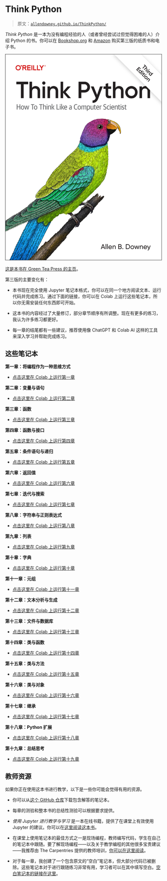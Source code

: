 # Think Python

> 原文：[`allendowney.github.io/ThinkPython/`](https://allendowney.github.io/ThinkPython/)

*Think Python* 是一本为没有编程经验的人（或者曾经尝试过但觉得困难的人）介绍 Python 的书。你可以在 [Bookshop.org](https://bookshop.org/a/98697/9781098155438) 和 [Amazon](https://www.amazon.com/_/dp/1098155432?smid=ATVPDKIKX0DER&amp;_encoding=UTF8&amp;tag=oreilly20-20&amp;_encoding=UTF8&amp;tag=greenteapre01-20&amp;linkCode=ur2&amp;linkId=e2a529f94920295d27ec8a06e757dc7c&amp;camp=1789&amp;creative=9325) 购买第三版的纸质书和电子书。

![`raw.githubusercontent.com/AllenDowney/ThinkPython/v3/think_python_3e.jpg`](https://raw.githubusercontent.com/AllenDowney/ThinkPython/v3/think_python_3e.jpg)

[这是本书在 Green Tea Press 的主页](https://greenteapress.com/wp/think-python-3rd-edition/)。

第三版的主要变化有：

+   本书现在完全使用 Jupyter 笔记本格式，你可以在同一个地方阅读文本、运行代码并完成练习。通过下面的链接，你可以在 Colab 上运行这些笔记本，所以你无需安装任何东西即可开始。

+   这本书的内容经过了大量修订，部分章节顺序有所调整。现在有更多的练习，我认为许多练习都更好。

+   每一章的结尾都有一些建议，推荐使用像 ChatGPT 和 Colab AI 这样的工具来深入学习并帮助完成练习。

## 这些笔记本

**第一章：将编程作为一种思维方式**

+   [点击这里在 Colab 上运行第一章](https://colab.research.google.com/github/AllenDowney/ThinkPython/blob/v3/chapters/chap01.ipynb)

**第二章：变量与语句**

+   [点击这里在 Colab 上运行第二章](https://colab.research.google.com/github/AllenDowney/ThinkPython/blob/v3/chapters/chap02.ipynb)

**第三章：函数**

+   [点击这里在 Colab 上运行第三章](https://colab.research.google.com/github/AllenDowney/ThinkPython/blob/v3/chapters/chap03.ipynb)

**第四章：函数与接口**

+   [点击这里在 Colab 上运行第四章](https://colab.research.google.com/github/AllenDowney/ThinkPython/blob/v3/chapters/chap04.ipynb)

**第五章：条件语句与递归**

+   [点击这里在 Colab 上运行第五章](https://colab.research.google.com/github/AllenDowney/ThinkPython/blob/v3/chapters/chap05.ipynb)

**第六章：返回值**

+   [点击这里在 Colab 上运行第六章](https://colab.research.google.com/github/AllenDowney/ThinkPython/blob/v3/chapters/chap06.ipynb)

**第七章：迭代与搜索**

+   [点击这里在 Colab 上运行第七章](https://colab.research.google.com/github/AllenDowney/ThinkPython/blob/v3/chapters/chap07.ipynb)

**第八章：字符串与正则表达式**

+   [点击这里在 Colab 上运行第八章](https://colab.research.google.com/github/AllenDowney/ThinkPython/blob/v3/chapters/chap08.ipynb)

**第九章：列表**

+   [点击这里在 Colab 上运行第九章](https://colab.research.google.com/github/AllenDowney/ThinkPython/blob/v3/chapters/chap09.ipynb)

**第十章：字典**

+   [点击这里在 Colab 上运行第十章](https://colab.research.google.com/github/AllenDowney/ThinkPython/blob/v3/chapters/chap10.ipynb)

**第十一章：元组**

+   [点击这里在 Colab 上运行第十一章](https://colab.research.google.com/github/AllenDowney/ThinkPython/blob/v3/chapters/chap11.ipynb)

**第十二章：文本分析与生成**

+   [点击这里在 Colab 上运行第十二章](https://colab.research.google.com/github/AllenDowney/ThinkPython/blob/v3/chapters/chap12.ipynb)

**第十三章：文件与数据库**

+   [点击这里在 Colab 上运行第十三章](https://colab.research.google.com/github/AllenDowney/ThinkPython/blob/v3/chapters/chap13.ipynb)

**第十四章：类与函数**

+   [点击这里在 Colab 上运行第十四章](https://colab.research.google.com/github/AllenDowney/ThinkPython/blob/v3/chapters/chap14.ipynb)

**第十五章：类与方法**

+   [点击这里在 Colab 上运行第十五章](https://colab.research.google.com/github/AllenDowney/ThinkPython/blob/v3/chapters/chap15.ipynb)

**第十六章：类与对象**

+   [点击这里在 Colab 上运行第十六章](https://colab.research.google.com/github/AllenDowney/ThinkPython/blob/v3/chapters/chap16.ipynb)

**第十七章：继承**

+   [点击这里在 Colab 上运行第十七章](https://colab.research.google.com/github/AllenDowney/ThinkPython/blob/v3/chapters/chap17.ipynb)

**第十八章：Python 扩展**

+   [点击这里在 Colab 上运行第十八章](https://colab.research.google.com/github/AllenDowney/ThinkPython/blob/v3/chapters/chap18.ipynb)

**第十九章：总结思考**

+   [点击这里在 Colab 上运行第十九章](https://colab.research.google.com/github/AllenDowney/ThinkPython/blob/v3/chapters/chap19.ipynb)

## 教师资源

如果你正在使用这本书进行教学，以下是一些你可能会觉得有用的资源。

+   你可以从[这个 GitHub 仓库](https://github.com/AllenDowney/ThinkPythonSolutions/tree/v3/soln)下载包含解答的笔记本。

+   每章的测验和整本书的总结性测验可以根据要求提供。

+   *使用 Jupyter 进行教学与学习* 是一本在线书籍，提供了在课堂上有效使用 Jupyter 的建议。你可以在[这里阅读这本书](https://jupyter4edu.github.io/jupyter-edu-book)。

+   在课堂上使用笔记本的最佳方式之一是现场编程，教师编写代码，学生在自己的笔记本中跟随。要了解现场编程——以及关于教学编程的其他很多宝贵建议——我推荐由 The Carpentries 提供的教师培训，[你可以在这里阅读](https://carpentries.github.io/instructor-training)。

+   对于每一章，我创建了一个包含原文的“空白”笔记本，但大部分代码已被删除。这些笔记本对于进行跟随练习非常有用，学习者可以在其中填写空白。[空白笔记本的链接在这里](https://allendowney.github.io/ThinkPython/blank.html)。
